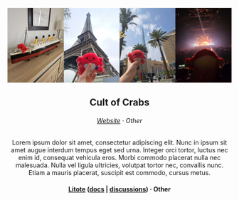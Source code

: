 <p align="center">
  <img src="/profile/assets/crabs_banner.jpg">
</p>


<h2 align="center">
    Cult of Crabs
</h2>


<h6 align="center">
    <a href=''>Website</a>
    ·
    Other
</h6>


<p align="center">
  Lorem ipsum dolor sit amet, consectetur adipiscing elit. Nunc in ipsum sit amet augue interdum tempus eget sed urna. Integer orci tortor, luctus nec enim id, consequat vehicula eros. Morbi commodo placerat nulla nec malesuada. Nulla vel ligula ultricies, volutpat tortor nec, convallis nunc. Etiam a mauris placerat, suscipit est commodo, cursus metus.
</p>


<h4 align="center">
    <a href=''>Litote</a>
    (<a href=''>docs</a> | <a href=''>discussions</a>)
    ·
    Other
</h4>